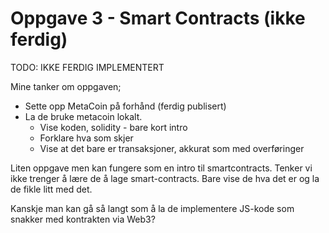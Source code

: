 # Oppgave 3 - Smart Contracts (ikke ferdig)

TODO: IKKE FERDIG IMPLEMENTERT

Mine tanker om oppgaven;
* Sette opp MetaCoin på forhånd (ferdig publisert)
* La de bruke metacoin lokalt.
    * Vise koden, solidity - bare kort intro
    * Forklare hva som skjer
    * Vise at det bare er transaksjoner, akkurat som med overføringer

Liten oppgave men kan fungere som en intro til smartcontracts. Tenker vi
ikke trenger å lære de å lage smart-contracts. Bare vise de hva det er og la
de fikle litt med det. 

Kanskje man kan gå så langt som å la de implementere JS-kode som snakker med
kontrakten via Web3? 
